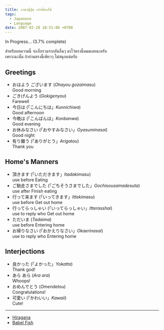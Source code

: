 ```yaml
---
title: ภาษาญี่ปุ่น เท่าที่ต้องใช้
tags:
  - Japanese
  - Language
date: 2007-02-20 18:51:00 +0700
---
```


In Progress... (3.7% complete)

สำหรับบทความนี้ จะเก็บรวมจากอันอื่นๆ มาไว้ตรงนี้หมดเลยนะครับ  
เพราะฉะนั้น ถ้าอ่านตรงนี้เพียวๆ ไม่สนุกแน่ครับ


## Greetings

- おはよう ございます (*Ohayou gozaimasu*)  
  Good morning
- ごきげんよう (*Gokigenyou*)  
  Farewell
- 今日は (「こんにちは」*Kunnichiwa*)  
  Good afternoon
- 今晩は (「こんばんは」*Konbanwa*)  
  Good evening
- お休みなさい (「おやすみなさい」*Oyasuminasai*)  
  Good night
- 有り難う (「ありがとう」*Arigatou*)  
  Thank you


## Home's Manners

- 頂きます (「いただきます」*Itadakimasu*)  
  use before Eating
- ご馳走さまでした (「ごちそうさまでした」*Gochisousamadesuta*)  
  use after Finish eating
- 行って来ます (「いってきます」*Ittekimasu*)  
  use before Get out home
- 行ってらっしゃい (「いってらっしゃい」*Itterasshai*)  
  use to reply who Get out home
- ただいま (*Tadaima*)  
  use before Entering home
- お帰りなさい (「おかえりなさい」*Okaerinasai*)  
  use to reply who Entering home


## Interjections

- 良かった (「よかった」*Yokatta*)  
  Thank god!
- あら あら (*Ara ara*)  
  Whoops!
- おめんでとう (*Omendetou*)  
  Congratulations!
- 可愛い (「かわいい」*Kawaii*)  
  Cute!

---

- [Hiragana][]
- [Babel Fish][]


[Hiragana]: //en.wikipedia.org/wiki/Hiragana
[Babel Fish]: //babelfish.altavista.com/
